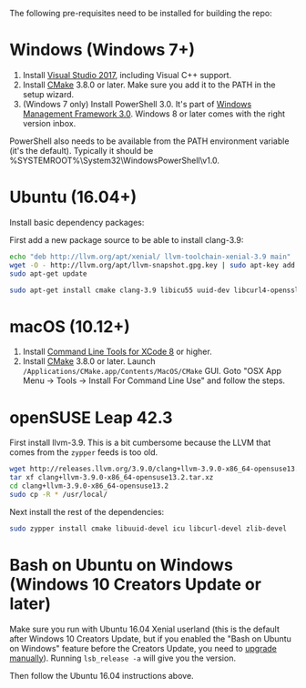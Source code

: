 The following pre-requisites need to be installed for building the repo:

# Windows (Windows 7+)

1. Install [Visual Studio 2017](https://www.visualstudio.com/en-us/products/visual-studio-community-vs.aspx), including Visual C++ support.
2. Install [CMake](http://www.cmake.org/download/) 3.8.0 or later. Make sure you add it to the PATH in the setup wizard.
3. (Windows 7 only) Install PowerShell 3.0. It's part of [Windows Management Framework 3.0](http://go.microsoft.com/fwlink/?LinkID=240290). Windows 8 or later comes with the right version inbox.

PowerShell also needs to be available from the PATH environment variable (it's the default). Typically it should be %SYSTEMROOT%\System32\WindowsPowerShell\v1.0\.

# Ubuntu (16.04+)

Install basic dependency packages:

First add a new package source to be able to install clang-3.9:
```sh
echo "deb http://llvm.org/apt/xenial/ llvm-toolchain-xenial-3.9 main" | sudo tee /etc/apt/sources.list.d/llvm.list
wget -O - http://llvm.org/apt/llvm-snapshot.gpg.key | sudo apt-key add -
sudo apt-get update
```

```sh
sudo apt-get install cmake clang-3.9 libicu55 uuid-dev libcurl4-openssl-dev zlib1g-dev libkrb5-dev
```

# macOS (10.12+)

1. Install [Command Line Tools for XCode 8](https://developer.apple.com/xcode/download/) or higher. 
2. Install [CMake](https://cmake.org/download/) 3.8.0 or later. Launch `/Applications/CMake.app/Contents/MacOS/CMake` GUI. Goto "OSX App Menu -> Tools -> Install For Command Line Use" and follow the steps.

# openSUSE Leap 42.3

First install llvm-3.9. This is a bit cumbersome because the LLVM that comes from the `zypper` feeds is too old.

```sh
wget http://releases.llvm.org/3.9.0/clang+llvm-3.9.0-x86_64-opensuse13.2.tar.xz
tar xf clang+llvm-3.9.0-x86_64-opensuse13.2.tar.xz
cd clang+llvm-3.9.0-x86_64-opensuse13.2
sudo cp -R * /usr/local/
```

Next install the rest of the dependencies:

```sh
sudo zypper install cmake libuuid-devel icu libcurl-devel zlib-devel
```

# Bash on Ubuntu on Windows (Windows 10 Creators Update or later)

Make sure you run with Ubuntu 16.04 Xenial userland (this is the default after Windows 10 Creators Update, but if you enabled the "Bash on Ubuntu on Windows" feature before the Creators Update, you need to [upgrade manually](https://blogs.msdn.microsoft.com/commandline/2017/04/11/windows-10-creators-update-whats-new-in-bashwsl-windows-console/)). Running `lsb_release -a` will give you the version.

Then follow the Ubuntu 16.04 instructions above.
